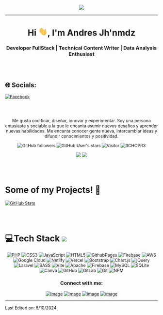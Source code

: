 <p align="center">
  <img src="https://github.com/thompsonemerson/thompsonemerson/raw/master/cover-thompson.png" height="200"/>
</p>
<hr>
<h1 align="center">Hi <img src="https://raw.githubusercontent.com/ABSphreak/ABSphreak/master/gifs/Hi.gif" width="30px">, I'm Andres Jh'nmdz</h1>
<h3 align="center">Developer FullStack | Technical Content Writer | Data Analysis Enthusiast</h3>

<br>
<br>

## 🌐 Socials:
[![Facebook](https://img.shields.io/badge/Facebook-%231877F2.svg?logo=Facebook&logoColor=white)](https://facebook.com/https://www.facebook.com/GoodLo0.k/) 

<br>
<br>

<p align="center">
  Me gusta codificar, diseñar, innovar y experimentar. Soy una persona entusiasta y sociable a la que le encanta asumir nuevos desafíos y aprender nuevas habilidades. Me encanta conocer gente nueva, intercambiar ideas y difundir conocimientos y positividad.
</p>

<div align="center">
  
![GitHub followers](https://img.shields.io/github/followers/3CHOPR3?style=social) 
![GitHub User's stars](https://img.shields.io/github/stars/3CHOPR3?style=social) 
![Visitor](https://visitor-badge.laobi.icu/badge?page_id=3CHOPR3.repoName) <img src="https://komarev.com/ghpvc/?username=3CHOPR3" alt="3CHOPR3" />

</div>

<p align= "center">
  <img height= "150" src="https://github-readme-stats.vercel.app/api?username=BrantLauro&theme=react&show_icons=true&include_all_commits=true" />
  <img height= "150" src="https://github-readme-stats.vercel.app/api/top-langs/?username=BrantLauro&theme=react&layout=compact" />
</p>

<br>
<Br>

<h1>Some of my Projects! 🎨</h1>
<div>
  <p>
    <a href="https://github.com/3CH0PR3/admin-panel.git">
      <img src="https://github-readme-stats.vercel.app/api/pin/?username=3CH0PR3&repo=admin-panel" alt="GitHub Stats" />
    </a>
    <!-- <a href="https://github.com/Bhargavi-hash/Linux-Shell-Implementation.git">
      <img src="https://github-readme-stats.vercel.app/api/pin/?username=Bhargavi-hash&repo=Linux-Shell-Implementation" alt="GitHub Stats" />
    </a> -->
  </p>
</div>

<br>
<br>

# 💻Tech Stack <img src = "https://media2.giphy.com/media/QssGEmpkyEOhBCb7e1/giphy.gif?cid=ecf05e47a0n3gi1bfqntqmob8g9aid1oyj2wr3ds3mg700bl&rid=giphy.gif" width=32px> 
<div align=center>

  ![PHP](https://img.shields.io/badge/php-%23777BB4.svg?style=for-the-badge&logo=php&logoColor=white) 
  ![CSS3](https://img.shields.io/badge/css3-%231572B6.svg?style=for-the-badge&logo=css3&logoColor=white) 
  ![JavaScript](https://img.shields.io/badge/javascript-%23323330.svg?style=for-the-badge&logo=javascript&logoColor=%23F7DF1E) 
  ![HTML5](https://img.shields.io/badge/html5-%23E34F26.svg?style=for-the-badge&logo=html5&logoColor=white) 
  ![GithubPages](https://img.shields.io/badge/github%20pages-121013?style=for-the-badge&logo=github&logoColor=white) 
  ![Firebase](https://img.shields.io/badge/firebase-%23039BE5.svg?style=for-the-badge&logo=firebase) 
  ![AWS](https://img.shields.io/badge/AWS-%23FF9900.svg?style=for-the-badge&logo=amazon-aws&logoColor=white) 
  ![Google Cloud](https://img.shields.io/badge/GoogleCloud-%234285F4.svg?style=for-the-badge&logo=google-cloud&logoColor=white) 
  ![Netlify](https://img.shields.io/badge/netlify-%23000000.svg?style=for-the-badge&logo=netlify&logoColor=#00C7B7) 
  ![Vercel](https://img.shields.io/badge/vercel-%23000000.svg?style=for-the-badge&logo=vercel&logoColor=white) 
  ![Bootstrap](https://img.shields.io/badge/bootstrap-%238511FA.svg?style=for-the-badge&logo=bootstrap&logoColor=white) 
  ![Chart.js](https://img.shields.io/badge/chart.js-F5788D.svg?style=for-the-badge&logo=chart.js&logoColor=white) 
  ![jQuery](https://img.shields.io/badge/jquery-%230769AD.svg?style=for-the-badge&logo=jquery&logoColor=white) 
  ![Laravel](https://img.shields.io/badge/laravel-%23FF2D20.svg?style=for-the-badge&logo=laravel&logoColor=white) 
  ![SASS](https://img.shields.io/badge/SASS-hotpink.svg?style=for-the-badge&logo=SASS&logoColor=white) 
  ![Vite](https://img.shields.io/badge/vite-%23646CFF.svg?style=for-the-badge&logo=vite&logoColor=white) 
  ![Apache](https://img.shields.io/badge/apache-%23D42029.svg?style=for-the-badge&logo=apache&logoColor=white) 
  ![Firebase](https://img.shields.io/badge/firebase-a08021?style=for-the-badge&logo=firebase&logoColor=ffcd34) 
  ![MySQL](https://img.shields.io/badge/mysql-4479A1.svg?style=for-the-badge&logo=mysql&logoColor=white) 
  ![SQLite](https://img.shields.io/badge/sqlite-%2307405e.svg?style=for-the-badge&logo=sqlite&logoColor=white) 
  ![Canva](https://img.shields.io/badge/Canva-%2300C4CC.svg?style=for-the-badge&logo=Canva&logoColor=white) 
  ![GitHub](https://img.shields.io/badge/github-%23121011.svg?style=for-the-badge&logo=github&logoColor=white) 
  ![GitLab](https://img.shields.io/badge/gitlab-%23181717.svg?style=for-the-badge&logo=gitlab&logoColor=white) 
  ![Git](https://img.shields.io/badge/git-%23F05033.svg?style=for-the-badge&logo=git&logoColor=white)
  ![NPM](https://img.shields.io/badge/NPM-%23000000.svg?style=for-the-badge&logo=npm&logoColor=white) 

</div>

<h3 align="center">Connect with me: </h3>
<div align=center>
  
  [![image](https://img.shields.io/badge/LinkedIn-0077B5?style=for-the-badge&logo=linkedin&logoColor=white)](https://www.linkedin.com/)
  [![image](https://img.shields.io/badge/Instagram-E4405F?style=for-the-badge&logo=instagram&logoColor=white)](https://www.instagram.com/andresitojh/)
  [![image](https://img.shields.io/badge/Twitter-1DA1F2?style=for-the-badge&logo=twitter&logoColor=white)](https://x.com/Andr3sitojh)
  [![image](https://img.shields.io/badge/Gmail-D14836?style=for-the-badge&logo=gmail&logoColor=white)](mailto:andreshmndz@gmail.com)
  
</div>

-----
Last Edited on: 5/10/2024
